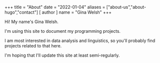 +++
title = "About"
date = "2022-01-04"
aliases = ["about-us","about-hugo","contact"]
[ author ]
  name = "Gina Welsh"
+++

Hi! My name's Gina Welsh. 

I'm using this site to document my programming projects. 

I am most interested in data analysis and linguistics, so you'll probably find projects related to that here. 

I'm hoping that I'll update this site at least semi-regularly. 